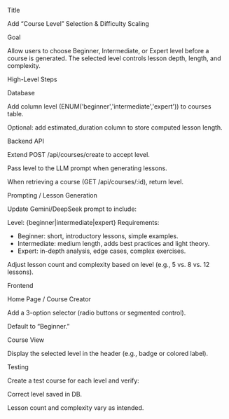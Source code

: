 Title

Add “Course Level” Selection & Difficulty Scaling

Goal

Allow users to choose Beginner, Intermediate, or Expert level before a course is generated.
The selected level controls lesson depth, length, and complexity.

High-Level Steps

Database

Add column level (ENUM('beginner','intermediate','expert')) to courses table.

Optional: add estimated_duration column to store computed lesson length.

Backend API

Extend POST /api/courses/create to accept level.

Pass level to the LLM prompt when generating lessons.

When retrieving a course (GET /api/courses/:id), return level.

Prompting / Lesson Generation

Update Gemini/DeepSeek prompt to include:

Level: {beginner|intermediate|expert}
Requirements:
  - Beginner: short, introductory lessons, simple examples.
  - Intermediate: medium length, adds best practices and light theory.
  - Expert: in-depth analysis, edge cases, complex exercises.


Adjust lesson count and complexity based on level (e.g., 5 vs. 8 vs. 12 lessons).

Frontend

Home Page / Course Creator

Add a 3-option selector (radio buttons or segmented control).

Default to “Beginner.”

Course View

Display the selected level in the header (e.g., badge or colored label).

Testing

Create a test course for each level and verify:

Correct level saved in DB.

Lesson count and complexity vary as intended.